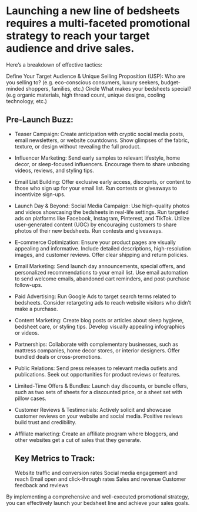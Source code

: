 # Launching a new line of bedsheets requires a multi-faceted promotional strategy to reach your target audience and drive sales. 

Here’s a breakdown of effective tactics:

Define Your Target Audience & Unique Selling Proposition (USP):
Who are you selling to? (e.g. eco-conscious consumers, luxury seekers, budget-minded shoppers, families, etc.) 
Circle What makes your bedsheets special? (e.g organic materials, high thread count, unique designs, cooling technology, etc.)

## Pre-Launch Buzz:

* Teaser Campaign: 
    Create anticipation with cryptic social media posts, email newsletters, or website countdowns. 
    Show glimpses of the fabric, texture, or design without revealing the full product.

* Influencer Marketing: 
    Send early samples to relevant lifestyle, home decor, or sleep-focused influencers. 
    Encourage them to share unboxing videos, reviews, and styling tips.

* Email List Building:
    Offer exclusive early access, discounts, or content to those who sign up for your email list.
    Run contests or giveaways to incentivize sign-ups.

* Launch Day & Beyond:
    Social Media Campaign: 
    Use high-quality photos and videos showcasing the bedsheets in real-life settings. 
    Run targeted ads on platforms like Facebook, Instagram, Pinterest, and TikTok.
    Utilize user-generated content (UGC) by encouraging customers to share photos of their new bedsheets.
    Run contests and giveaways.

* E-commerce Optimization:
    Ensure your product pages are visually appealing and informative.
    Include detailed descriptions, high-resolution images, and customer reviews.
    Offer clear shipping and return policies.

* Email Marketing:
    Send launch day announcements, special offers, and personalized recommendations to your email list.
    Use email automation to send welcome emails, abandoned cart reminders, and post-purchase follow-ups.

* Paid Advertising:
    Run Google Ads to target search terms related to bedsheets.
    Consider retargeting ads to reach website visitors who didn’t make a purchase.

* Content Marketing:
    Create blog posts or articles about sleep hygiene, bedsheet care, or styling tips.
    Develop visually appealing infographics or videos.

* Partnerships:
    Collaborate with complementary businesses, such as mattress companies, home decor stores, or interior designers. 
    Offer bundled deals or cross-promotions.

* Public Relations: 
    Send press releases to relevant media outlets and publications.
    Seek out opportunities for product reviews or features.

* Limited-Time Offers & Bundles:
    Launch day discounts, or bundle offers, such as two sets of sheets for a discounted price, or a sheet set with pillow cases. 

* Customer Reviews & Testimonials:
    Actively solicit and showcase customer reviews on your website and social media.
    Positive reviews build trust and credibility.

* Affiliate marketing:
   Create an affiliate program where bloggers, and other websites get a cut of sales that they generate.

  ## Key Metrics to Track: 
   Website traffic and conversion rates
   Social media engagement and reach 
   Email open and click-through rates
   Sales and revenue
   Customer feedback and reviews


By implementing a comprehensive and well-executed promotional strategy, you can effectively launch your bedsheet line and achieve your sales goals.
